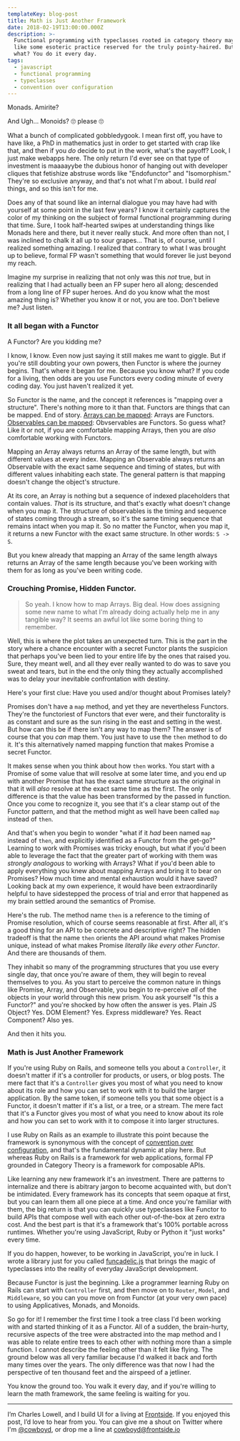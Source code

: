 ```yaml
---
templateKey: blog-post
title: Math is Just Another Framework
date: 2018-02-19T13:00:00.000Z
description: >-
  Functional programming with typeclasses rooted in category theory may seem
  like some esoteric practice reserved for the truly pointy-haired. But guess
  what? You do it every day.
tags:
  - javascript
  - functional programming
  - typeclasses
  - convention over configuration
---
```


<p>Monads. Amirite?</p>
<p style="clear: both"/>
<p style="clear:both;">And Ugh... Monoids? 🙄 please 🙄</p>

What a bunch of complicated gobbledygook. I mean first off, you have
to have like, a PhD in mathematics just in order to get started with
crap like that, and then if you _do_ decide to put in the work, what's
the payoff? Look, I just make webapps here. The only return I'd
ever see on that type of investment is maaaayybe the dubious honor of
hanging out with developer cliques that fetishize abstruse words like
"Endofunctor" and "Isomorphism." They're so exclusive anyway, and
that's not what I'm about. I build _real_ things, and so this isn't
for me.

Does any of that sound like an internal dialogue you may have had with
yourself at some point in the last few years? I know it certainly
captures the color of my thinking on the subject of formal functional
programming during that time. Sure, I took half-hearted swipes at
understanding things like Monads here and there, but it never really
stuck. And more often than not, I was inclined to chalk it all up to
sour grapes... That is, of course, until I realized something
amazing. I realized that contrary to what I was brought up to believe,
formal FP wasn't something that would forever lie just beyond my
reach.

Imagine my surprise in realizing that not only was this _not_ true, but in
realizing that I had actually been an FP super hero all along;
descended from a long line of FP super heroes. And do you know what
the most amazing thing is? Whether you know it or not, you are
too. Don't believe me? Just listen.

### It all began with a Functor

A Functor? Are you kidding me?

I know, I know. Even now just saying it still makes me want to
giggle. But if you're still doubting your own powers, then Functor
is where the journey begins. That's where it began for me. Because you
know what? If you code for a living, then odds are you use Functors
every coding minute of every coding day. You just haven't realized it
yet.

So Functor is the name, and the concept it references is
"mapping over a structure". There's nothing more to it than that. Functors are things
that can be mapped. End of story. [Arrays can be mapped][1]: Arrays
are Functors. [Observables can be mapped][2]: Obvservables are
Functors. So guess what? Like it or not, if you are comfortable mapping Arrays,
then you are _also_ comfortable working with Functors.

Mapping an Array always returns an Array of the same length, but with
different values at every index. Mapping an Observable always
returns an Observable with the exact same sequence and timing of
states, but with different values inhabiting each state. The general
pattern is that mapping doesn't change the object's structure.

At its core, an Array is nothing but a sequence of indexed placeholders
that contain values. _That_ is its structure, and that's exactly what
doesn't change when you map it. The structure of observables is the timing
and sequence of states coming through a stream, so it's the same
timing sequence that remains intact when you map it. So no matter the
Functor, when you map it, it returns a new Functor with the exact same
structure. In other words:  `S -> S`.

But you knew already that mapping an Array of the same length always
returns an Array of the same length because you've been working with
them for as long as you've been writing code.

### Crouching Promise, Hidden Functor.

> So yeah. I know how to map Arrays. Big deal. How does assigning some
> new name to what I'm already doing actually help me in any
> tangible way? It seems an awful lot like some boring thing to
> remember.

Well, this is where the plot takes an unexpected turn. This is the part
in the story where a chance encounter with a secret Functor plants the
suspicion that perhaps you've been lied to your entire life by the
ones that raised you. Sure, they meant well, and all they ever really
wanted to do was to save you sweat and tears, but in the end the only
thing they actually accomplished was to delay your inevitable
confrontation with destiny.

Here's your first clue: Have you used and/or thought about Promises
lately?

Promises don't have a `map` method, and yet they are nevertheless
Functors. They're the functoriest of Functors that ever were, and
their functorality is as constant and sure as the sun rising in the
east and setting in the west. But how can this be if there isn't any
way to map them? The answer is of course that you _can_ map them. You
just have to use the `then` method to do it. It's this alternatively
named mapping function that makes Promise a secret Functor.

It makes sense when you think about how `then` works. You start with a
Promise of some value that will resolve at some later time, and you
end up with another Promise that has the exact same structure as the
original in that it will _also_ resolve at the exact same time as the
first. The only difference is that the value has been transformed by
the passed in function. Once you come to recognize it, you see that
it's a clear stamp out of the Functor pattern, and that the method
might as well have been called `map` instead of `then`.

And that's when you begin to wonder "what if it _had_ been named `map`
instead of `then`, and explicitly identified as a Functor from the
get-go?" Learning to work with Promises was tricky enough, but what if
you'd been able to leverage the fact that the greater part of working
with them was _strongly analogous_ to working with Arrays? What if
you'd been able to apply everything you knew about mapping Arrays and
bring it to bear on Promises? How much time and mental exhaustion
would it have saved? Looking back at my own experience, it would have
been extraordinarily helpful to have sidestepped the process of trial
and error that happened as my brain settled around the semantics of
Promise.

Here's the rub. The method name `then` is a reference to the timing of
Promise resolution, which of course seems reasonable at first. After
all, it's a good thing for an API to be concrete and descriptive
right? The hidden tradeoff is that the name `then` orients the
API around what makes Promise unique, instead of what makes Promise
_literally like every other Functor_. And there are thousands of
them.

They inhabit so many of the programming structures that
you use every single day, that once you're aware of them, they will
begin to reveal themselves to you. As you start to perceive the common
nature in things like Promise, Array, and Observable, you begin to
re-perceive _all_ of the objects in your world through this new prism. You ask
yourself "Is this a Functor?" and you're shocked by how often
the answer is yes. Plain JS Object? Yes. DOM Element? Yes. Express
middleware? Yes. React Component? Also yes.

And then it hits you.

### Math is Just Another Framework

If you're using Ruby on Rails, and someone tells you about a
`Controller`, it doesn't matter if it's a controller for products, or
users, or blog posts. The mere fact that it's a `Controller` gives you
most of what you need to know about its role and how you can set to
work with it to build the larger application. By the same token, if
someone tells you that some object is a Functor, it doesn't matter if
it's a list, or a tree, or a stream. The mere fact that it's a Functor
gives you most of what you need to know about its role and how you can
set to work with it to compose it into larger structures.

I use Ruby on Rails as an example to illustrate this point because the
framework is synonymous with the concept of [convention over
configuration][5], and that's the fundamental dynamic at play here. But
whereas Ruby on Rails is a framework for web applications, formal FP
grounded in Category Theory is a framework for composable APIs.

Like learning any new framework it's an investment. There are patterns
to internalize and there is abitrary jargon to become acquainted with, but
don't be intimidated. Every framework has its concepts that
seem opaque at first, but you can learn them all one piece at a
time. And once you're familiar with them, the big return is that you
can quickly use typeclasses like Functor to build APIs that compose
well with each other out-of-the-box at zero extra cost. And the best
part is that it's a framework that's 100% portable across
runtimes. Whether you're using JavaScript, Ruby or Python it "just
works" every time.

If you do happen, however, to be working in JavaScript, you're in
luck. I wrote a library just for you called [funcadelic.js][3] that
brings the magic of typeclasses into the reality of everyday JavaScript
development.

Because Functor is just the beginning. Like a programmer
learning Ruby on Rails can start with `Controller` first, and then
move on to `Router`, `Model`, and `Middleware`, so you can you move on
from Functor (at your very own pace) to using Applicatives, Monads, and
Monoids.

So go for it! I remember the first time I took a tree class I'd been
working with and started thinking of it as a Functor. All of a sudden,
the brain-hurty, recursive aspects of the tree were abstracted into
the map method and I was able to relate entire trees to each other
with nothing more than a simple function. I cannot describe the feeling other than
it felt like flying. The ground below was all very familiar because I'd
walked it back and forth many times over the years. The only
difference was that now I had the perspective of ten thousand feet and
the airspeed of a jetliner.

You know the ground too. You walk it every day, and if you're willing
to learn the math framework, the same feeling is waiting for you.

<hr/>

I’m Charles Lowell, and I build UI for a living at [Frontside][6]. If
you enjoyed this post, I’d love to hear from you. You can give me a
shout on Twitter where I'm [@cowboyd][4], or drop me a line at
[cowboyd@frontside.io][7]

[1]: http://127.0.0.1:59477/Dash/wbiryrnu/developer.mozilla.org/en-US/docs/Web/JavaScript/Reference/Global_objects/Array/map.html
[2]: http://reactivex.io/rxjs/class/es6/Observable.js~Observable.html#instance-method-map
[3]: https://github.com/cowboyd/funcadelic.js
[4]: https://twitter.com/cowboyd
[5]: http://rubyonrails.org/doctrine/#convention-over-configuration
[6]: https://frontside.io
[7]: mailto:cowboyd@frontside.io
